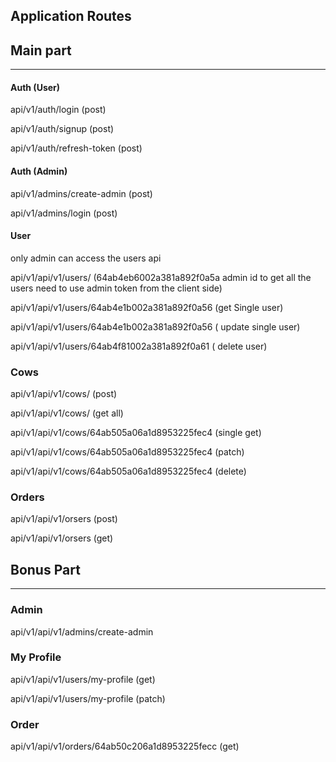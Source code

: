 
## Application Routes

## Main part

<hr/>

#### Auth (User)

api/v1/auth/login (post)

api/v1/auth/signup (post)

api/v1/auth/refresh-token (post)

#### Auth (Admin)

api/v1/admins/create-admin (post)

api/v1/admins/login (post)

#### User

only admin can access the users api

api/v1/api/v1/users/ (64ab4eb6002a381a892f0a5a admin id to get all the users need to use admin token from the client side)

api/v1/api/v1/users/64ab4e1b002a381a892f0a56 (get Single user)

api/v1/api/v1/users/64ab4e1b002a381a892f0a56 ( update single user)

api/v1/api/v1/users/64ab4f81002a381a892f0a61 ( delete user)

### Cows

api/v1/api/v1/cows/ (post)

api/v1/api/v1/cows/ (get all)

api/v1/api/v1/cows/64ab505a06a1d8953225fec4 (single get)

api/v1/api/v1/cows/64ab505a06a1d8953225fec4 (patch)

api/v1/api/v1/cows/64ab505a06a1d8953225fec4 (delete)

### Orders

api/v1/api/v1/orsers (post)

api/v1/api/v1/orsers (get)

## Bonus Part

<hr/>

### Admin

api/v1/api/v1/admins/create-admin

### My Profile

api/v1/api/v1/users/my-profile (get)

api/v1/api/v1/users/my-profile (patch)

### Order

api/v1/api/v1/orders/64ab50c206a1d8953225fecc (get)
